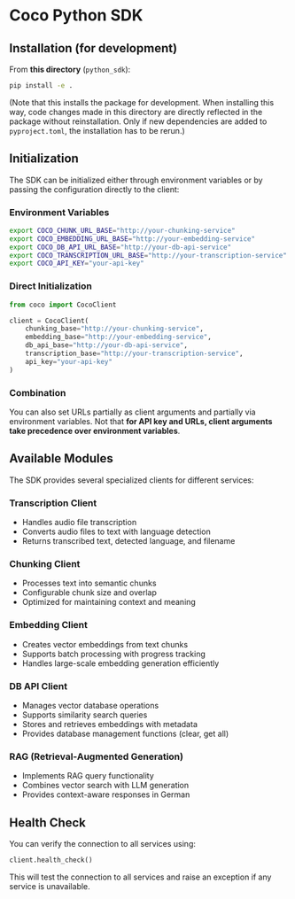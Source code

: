# Coco Python SDK

## Installation (for development)

From **this directory** (`python_sdk`):

```bash
pip install -e .
```

(Note that this installs the package for development.
When installing this way, code changes made in this
directory are directly reflected in the package
without reinstallation. Only if new dependencies
are added to `pyproject.toml`, the installation
has to be rerun.)

## Initialization

The SDK can be initialized either through environment variables or by passing the configuration directly to the client:

### Environment Variables

```bash
export COCO_CHUNK_URL_BASE="http://your-chunking-service"
export COCO_EMBEDDING_URL_BASE="http://your-embedding-service"
export COCO_DB_API_URL_BASE="http://your-db-api-service"
export COCO_TRANSCRIPTION_URL_BASE="http://your-transcription-service"
export COCO_API_KEY="your-api-key"
```

### Direct Initialization

```python
from coco import CocoClient

client = CocoClient(
    chunking_base="http://your-chunking-service",
    embedding_base="http://your-embedding-service",
    db_api_base="http://your-db-api-service",
    transcription_base="http://your-transcription-service",
    api_key="your-api-key"
)
```

### Combination

You can also set URLs partially as client arguments
and partially via environment variables.
Not that **for API key and URLs,
client arguments take precedence over environment
variables**.

## Available Modules

The SDK provides several specialized clients for different services:

### Transcription Client

- Handles audio file transcription
- Converts audio files to text with language detection
- Returns transcribed text, detected language, and filename

### Chunking Client

- Processes text into semantic chunks
- Configurable chunk size and overlap
- Optimized for maintaining context and meaning

### Embedding Client

- Creates vector embeddings from text chunks
- Supports batch processing with progress tracking
- Handles large-scale embedding generation efficiently

### DB API Client

- Manages vector database operations
- Supports similarity search queries
- Stores and retrieves embeddings with metadata
- Provides database management functions (clear, get all)

### RAG (Retrieval-Augmented Generation)

- Implements RAG query functionality
- Combines vector search with LLM generation
- Provides context-aware responses in German

## Health Check

You can verify the connection to all services using:

```python
client.health_check()
```

This will test the connection to all services and raise an exception if any service is unavailable.
